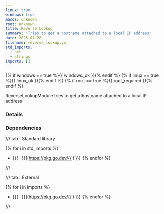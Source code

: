 ```yaml
---
linux: true
windows: true
macos: unknown
root: unknown
title: Reverse Lookup
summary: "Tries to get a hostname attached to a local IP address"
date: 2025-07-28
filename: reverse_lookup.go
std_imports:
  - net
  - strings
imports: []
---
```


{% if windows == true %}{{ windows_ok }}{% endif %}
{% if linux == true %}{{ linux_ok }}{% endif %}
{% if root == true %}{{ root_required }}{% endif %}

ReverseLookupModule tries to get a hostname attached to a local IP address

### Details


### Dependencies

/// tab | Standard library

{% for i in std_imports %}
- [{{ i }}](https://pkg.go.dev/{{ i }})
{% endfor %}

///

/// tab | External

{% for i in imports %}
- [{{ i }}](https://pkg.go.dev/{{ i }})
{% endfor %}

///

